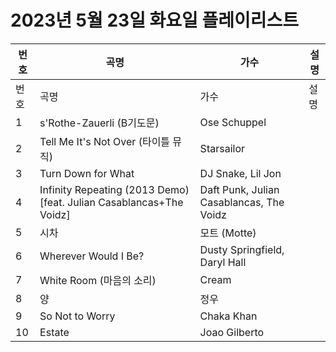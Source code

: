 # 2023년 5월 23일 화요일 플레이리스트

| 번호 | 곡명 | 가수 | 설명 |
|------|------|------|------|
| 번호 | 곡명 | 가수 | 설명 |
| 1 | s'Rothe-Zauerli (B기도문) | Ose Schuppel |  |
| 2 | Tell Me It's Not Over (타이틀 뮤직) | Starsailor |  |
| 3 | Turn Down for What | DJ Snake, Lil Jon |  |
| 4 | Infinity Repeating (2013 Demo) [feat. Julian Casablancas+The Voidz] | Daft Punk, Julian Casablancas, The Voidz |  |
| 5 | 시차 | 모트 (Motte) |  |
| 6 | Wherever Would I Be? | Dusty Springfield, Daryl Hall |  |
| 7 | White Room (마음의 소리) | Cream |  |
| 8 | 양 | 정우 |  |
| 9 | So Not to Worry | Chaka Khan |  |
| 10 | Estate | Joao Gilberto |  |
